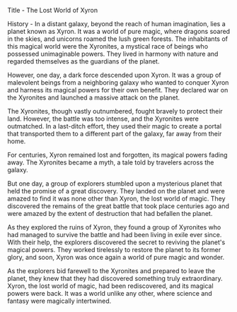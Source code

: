 Title - The Lost World of Xyron

History - 
In a distant galaxy, beyond the reach of human imagination, lies a planet known as Xyron. It was a world of pure magic, where dragons soared in the skies, and unicorns roamed the lush green forests. The inhabitants of this magical world were the Xyronites, a mystical race of beings who possessed unimaginable powers. They lived in harmony with nature and regarded themselves as the guardians of the planet. 

However, one day, a dark force descended upon Xyron. It was a group of malevolent beings from a neighboring galaxy who wanted to conquer Xyron and harness its magical powers for their own benefit. They declared war on the Xyronites and launched a massive attack on the planet.

The Xyronites, though vastly outnumbered, fought bravely to protect their land. However, the battle was too intense, and the Xyronites were outmatched. In a last-ditch effort, they used their magic to create a portal that transported them to a different part of the galaxy, far away from their home.

For centuries, Xyron remained lost and forgotten, its magical powers fading away. The Xyronites became a myth, a tale told by travelers across the galaxy.

But one day, a group of explorers stumbled upon a mysterious planet that held the promise of a great discovery. They landed on the planet and were amazed to find it was none other than Xyron, the lost world of magic. They discovered the remains of the great battle that took place centuries ago and were amazed by the extent of destruction that had befallen the planet.

As they explored the ruins of Xyron, they found a group of Xyronites who had managed to survive the battle and had been living in exile ever since. With their help, the explorers discovered the secret to reviving the planet's magical powers. They worked tirelessly to restore the planet to its former glory, and soon, Xyron was once again a world of pure magic and wonder.

As the explorers bid farewell to the Xyronites and prepared to leave the planet, they knew that they had discovered something truly extraordinary. Xyron, the lost world of magic, had been rediscovered, and its magical powers were back. It was a world unlike any other, where science and fantasy were magically intertwined.